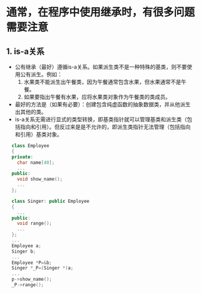 # 通常，在程序中使用继承时，有很多问题需要注意

## 1. is-a关系

- 公有继承（最好）遵循is-a关系。如果派生类不是一种特殊的基类，则不要使用公有派生。例如：
  1. 水果类不能派生出午餐类，因为午餐通常包含水果，但水果通常不是午餐。
  2. 如果要指出午餐有水果，应将水果类对象作为午餐类的类成员。
- 最好的方法是（如果有必要）：创建包含纯虚函数的抽象数据类，并从他派生出其他的类。
- is-a关系无需进行显式的类型转换，即基类指针就可以管理基类和派生类（包括指向和引用）。但反过来是是不允许的，即派生类指针无法管理（包括指向和引用）基类对象。
  
```C++
  class Employee
  {
  private:
    char name[40];
    ...
  public:
    void show_name();
    ...
  };

  class Singer: public Employee
  {
    ...
  public:
    void range();
    ...
  };
  ...
  Employee a;
  Singer b;
  ...
  Employee *P=&b;
  Singer *_P=(Singer *)a;
  ...
  p->show_name();
  _P->range();

```